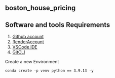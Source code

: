 ## boston_house_pricing

## Software and tools Requirements

1. [Github account](https://github.com)
2. [RenderAccount](https://render.com)
3. [VSCode IDE](https://code.visualstudio.com/)
4. [GitCLI](https://git-scm.com/book/en/v2/Getting-started-The-Command-Line)

Create a new Environment
    
```
conda create -p venv python == 3.9.13 -y
```